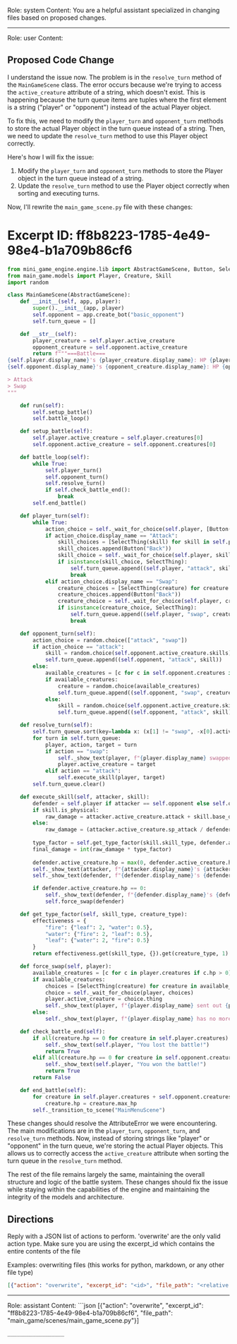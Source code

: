 Role: system
Content: You are a helpful assistant specialized in changing files based on proposed changes.
__________________
Role: user
Content: 
## Proposed Code Change
I understand the issue now. The problem is in the `resolve_turn` method of the `MainGameScene` class. The error occurs because we're trying to access the `active_creature` attribute of a string, which doesn't exist. This is happening because the turn queue items are tuples where the first element is a string ("player" or "opponent") instead of the actual Player object.

To fix this, we need to modify the `player_turn` and `opponent_turn` methods to store the actual Player object in the turn queue instead of a string. Then, we need to update the `resolve_turn` method to use this Player object correctly.

Here's how I will fix the issue:

1. Modify the `player_turn` and `opponent_turn` methods to store the Player object in the turn queue instead of a string.
2. Update the `resolve_turn` method to use the Player object correctly when sorting and executing turns.

Now, I'll rewrite the `main_game_scene.py` file with these changes:

# Excerpt ID: ff8b8223-1785-4e49-98e4-b1a709b86cf6
```python main_game/scenes/main_game_scene.py
from mini_game_engine.engine.lib import AbstractGameScene, Button, SelectThing
from main_game.models import Player, Creature, Skill
import random

class MainGameScene(AbstractGameScene):
    def __init__(self, app, player):
        super().__init__(app, player)
        self.opponent = app.create_bot("basic_opponent")
        self.turn_queue = []

    def __str__(self):
        player_creature = self.player.active_creature
        opponent_creature = self.opponent.active_creature
        return f"""===Battle===
{self.player.display_name}'s {player_creature.display_name}: HP {player_creature.hp}/{player_creature.max_hp}
{self.opponent.display_name}'s {opponent_creature.display_name}: HP {opponent_creature.hp}/{opponent_creature.max_hp}

> Attack
> Swap
"""

    def run(self):
        self.setup_battle()
        self.battle_loop()

    def setup_battle(self):
        self.player.active_creature = self.player.creatures[0]
        self.opponent.active_creature = self.opponent.creatures[0]

    def battle_loop(self):
        while True:
            self.player_turn()
            self.opponent_turn()
            self.resolve_turn()
            if self.check_battle_end():
                break
        self.end_battle()

    def player_turn(self):
        while True:
            action_choice = self._wait_for_choice(self.player, [Button("Attack"), Button("Swap")])
            if action_choice.display_name == "Attack":
                skill_choices = [SelectThing(skill) for skill in self.player.active_creature.skills]
                skill_choices.append(Button("Back"))
                skill_choice = self._wait_for_choice(self.player, skill_choices)
                if isinstance(skill_choice, SelectThing):
                    self.turn_queue.append((self.player, "attack", skill_choice.thing))
                    break
            elif action_choice.display_name == "Swap":
                creature_choices = [SelectThing(creature) for creature in self.player.creatures if creature != self.player.active_creature and creature.hp > 0]
                creature_choices.append(Button("Back"))
                creature_choice = self._wait_for_choice(self.player, creature_choices)
                if isinstance(creature_choice, SelectThing):
                    self.turn_queue.append((self.player, "swap", creature_choice.thing))
                    break

    def opponent_turn(self):
        action_choice = random.choice(["attack", "swap"])
        if action_choice == "attack":
            skill = random.choice(self.opponent.active_creature.skills)
            self.turn_queue.append((self.opponent, "attack", skill))
        else:
            available_creatures = [c for c in self.opponent.creatures if c != self.opponent.active_creature and c.hp > 0]
            if available_creatures:
                creature = random.choice(available_creatures)
                self.turn_queue.append((self.opponent, "swap", creature))
            else:
                skill = random.choice(self.opponent.active_creature.skills)
                self.turn_queue.append((self.opponent, "attack", skill))

    def resolve_turn(self):
        self.turn_queue.sort(key=lambda x: (x[1] != "swap", -x[0].active_creature.speed))
        for turn in self.turn_queue:
            player, action, target = turn
            if action == "swap":
                self._show_text(player, f"{player.display_name} swapped to {target.display_name}!")
                player.active_creature = target
            elif action == "attack":
                self.execute_skill(player, target)
        self.turn_queue.clear()

    def execute_skill(self, attacker, skill):
        defender = self.player if attacker == self.opponent else self.opponent
        if skill.is_physical:
            raw_damage = attacker.active_creature.attack + skill.base_damage - defender.active_creature.defense
        else:
            raw_damage = (attacker.active_creature.sp_attack / defender.active_creature.sp_defense) * skill.base_damage
        
        type_factor = self.get_type_factor(skill.skill_type, defender.active_creature.creature_type)
        final_damage = int(raw_damage * type_factor)
        
        defender.active_creature.hp = max(0, defender.active_creature.hp - final_damage)
        self._show_text(attacker, f"{attacker.display_name}'s {attacker.active_creature.display_name} used {skill.display_name}!")
        self._show_text(defender, f"{defender.display_name}'s {defender.active_creature.display_name} took {final_damage} damage!")

        if defender.active_creature.hp == 0:
            self._show_text(defender, f"{defender.display_name}'s {defender.active_creature.display_name} fainted!")
            self.force_swap(defender)

    def get_type_factor(self, skill_type, creature_type):
        effectiveness = {
            "fire": {"leaf": 2, "water": 0.5},
            "water": {"fire": 2, "leaf": 0.5},
            "leaf": {"water": 2, "fire": 0.5}
        }
        return effectiveness.get(skill_type, {}).get(creature_type, 1)

    def force_swap(self, player):
        available_creatures = [c for c in player.creatures if c.hp > 0]
        if available_creatures:
            choices = [SelectThing(creature) for creature in available_creatures]
            choice = self._wait_for_choice(player, choices)
            player.active_creature = choice.thing
            self._show_text(player, f"{player.display_name} sent out {player.active_creature.display_name}!")
        else:
            self._show_text(player, f"{player.display_name} has no more creatures able to battle!")

    def check_battle_end(self):
        if all(creature.hp == 0 for creature in self.player.creatures):
            self._show_text(self.player, "You lost the battle!")
            return True
        elif all(creature.hp == 0 for creature in self.opponent.creatures):
            self._show_text(self.player, "You won the battle!")
            return True
        return False

    def end_battle(self):
        for creature in self.player.creatures + self.opponent.creatures:
            creature.hp = creature.max_hp
        self._transition_to_scene("MainMenuScene")
```

These changes should resolve the AttributeError we were encountering. The main modifications are in the `player_turn`, `opponent_turn`, and `resolve_turn` methods. Now, instead of storing strings like "player" or "opponent" in the turn queue, we're storing the actual Player objects. This allows us to correctly access the `active_creature` attribute when sorting the turn queue in the `resolve_turn` method.

The rest of the file remains largely the same, maintaining the overall structure and logic of the battle system. These changes should fix the issue while staying within the capabilities of the engine and maintaining the integrity of the models and architecture.

## Directions
Reply with a JSON list of actions to perform. 'overwrite' are the only valid action type. 
Make sure you are using the excerpt_id which contains the entire contents of the file

Examples:
overwriting files (this works for python, markdown, or any other file type)
```json output_example1
[{"action": "overwrite", "excerpt_id": "<id>", "file_path": "<relative file path>"}]
```

__________________
Role: assistant
Content: ```json
[{"action": "overwrite", "excerpt_id": "ff8b8223-1785-4e49-98e4-b1a709b86cf6", "file_path": "main_game/scenes/main_game_scene.py"}]
```
__________________
